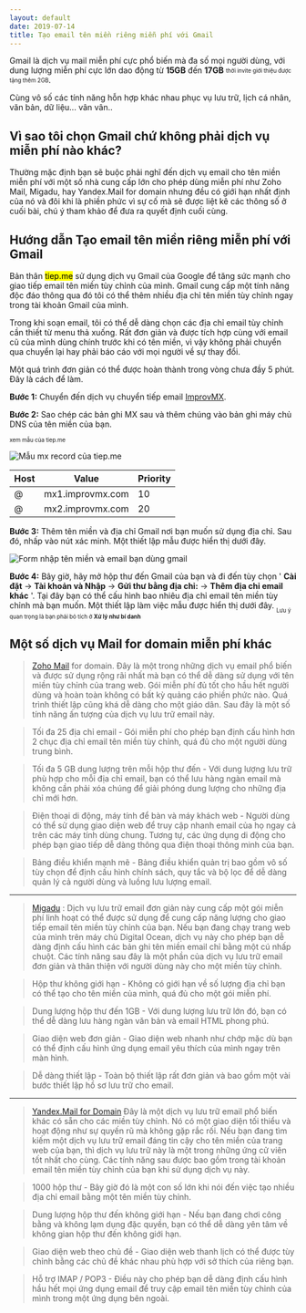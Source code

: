 ```yaml
---
layout: default
date: 2019-07-14
title: Tạo email tên miền riêng miễn phí với Gmail
---
```


Gmail là dịch vụ mail miễn phí cực phổ biến mà đa số mọi người dùng, với dung lượng miễn phí cực lớn dao động từ **15GB** đến **17GB** <sub><sup>thời invite giới thiệu được tặng thêm 2GB</sup></sub>.

Cùng vô số các tính năng hỗn hợp khác nhau phục vụ lưu trữ, lịch cá nhân, văn bản, dữ liệu... vân vân..

## Vì sao tôi chọn Gmail chứ không phải dịch vụ miễn phí nào khác?

Thường mặc định bạn sẽ buộc phải nghĩ đến dịch vụ email cho tên miền miễn phí với một số nhà cung cấp lớn cho phép dùng miễn phí như Zoho Mail, Migadu, hay Yandex.Mail for domain nhưng đều có giới hạn nhất định của nó và đôi khi là phiền phức vì sự cố mà sẽ được liệt kê các thông số ở cuối bài, chú ý tham khảo để đưa ra quyết định cuối cùng.

## Hướng dẫn Tạo email tên miền riêng miễn phí với Gmail

Bản thân <mark>tiep.me</mark> sử dụng dịch vụ Gmail của Google để tăng sức mạnh cho giao tiếp email tên miền tùy chỉnh của mình. Gmail cung cấp một tính năng độc đáo thông qua đó tôi có thể thêm nhiều địa chỉ tên miền tùy chỉnh ngay trong tài khoản Gmail của mình. 

Trong khi soạn email, tôi có thể dễ dàng chọn các địa chỉ email tùy chỉnh cần thiết từ menu thả xuống. Rất đơn giản và được tích hợp cùng với email cũ của mình dùng chính trước khi có tên miền, vì vậy không phải chuyển qua chuyển lại hay phải báo cáo với mọi người về sự thay đổi.

Một quá trình đơn giản có thể được hoàn thành trong vòng chưa đầy 5 phút. Đây là cách để làm. 

**Bước 1:** Chuyển đến dịch vụ chuyển tiếp email [ImprovMX](https://improvmx.com).

**Bước 2:** Sao chép các bản ghi MX sau và thêm chúng vào bản ghi máy chủ DNS của tên miền của bạn.

<sub><sub>xem mẫu của tiep.me</sub></sub>

![Mẫu mx record của tiep.me](https://data.tiep.me/assets/img/images/og-images/gmail/dns_mx.png)

**Host** | **Value** | **Priority**
--- | --- | ---
@ | mx1.improvmx.com | 10
@ | mx2.improvmx.com | 20

**Bước 3:** Thêm tên miền và địa chỉ Gmail nơi bạn muốn sử dụng địa chỉ. Sau đó, nhấp vào nút xác minh. Một thiết lập mẫu được hiển thị dưới đây.

![Form nhập tên miền và email bạn dùng gmail](https://data.tiep.me/assets/img/images/og-images/gmail/add_domain.png)

**Bước 4:** Bây giờ, hãy mở hộp thư đến Gmail của bạn và đi đến tùy chọn ' **Cài đặt** → **Tài khoản và Nhập** → **Gửi thư bằng địa chỉ:** → **Thêm địa chỉ email khác** '. Tại đây bạn có thể cấu hình bao nhiêu địa chỉ email tên miền tùy chỉnh mà bạn muốn. Một thiết lập làm việc mẫu được hiển thị dưới đây.
<sub><sub>Lưu ý quan trọng là bạn phải bỏ tích ở **Xử lý như bí danh**</sub></sub>


## Một số dịch vụ Mail for domain miễn phí khác

> [Zoho Mail](https://www.zoho.com/mail/) for domain. Đây là một trong những dịch vụ email phổ biến và được sử dụng rộng rãi nhất mà bạn có thể dễ dàng sử dụng với tên miền tùy chỉnh của trang web. Gói miễn phí đủ tốt cho hầu hết người dùng và hoàn toàn không có bất kỳ quảng cáo phiền phức nào. Quá trình thiết lập cũng khá dễ dàng cho một giáo dân. Sau đây là một số tính năng ấn tượng của dịch vụ lưu trữ email này. 

> Tối đa 25 địa chỉ email - Gói miễn phí cho phép bạn định cấu hình hơn 2 chục địa chỉ email tên miền tùy chỉnh, quá đủ cho một người dùng trung bình.

> Tối đa 5 GB dung lượng trên mỗi hộp thư đến - Với dung lượng lưu trữ phù hợp cho mỗi địa chỉ email, bạn có thể lưu hàng ngàn email mà không cần phải xóa chúng để giải phóng dung lượng cho những địa chỉ mới hơn.

> Điện thoại di động, máy tính để bàn và máy khách web - Người dùng có thể sử dụng giao diện web để truy cập nhanh email của họ ngay cả trên các máy tính dùng chung. Tương tự, các ứng dụng di động cho phép bạn giao tiếp dễ dàng thông qua điện thoại thông minh của bạn.

> Bảng điều khiển mạnh mẽ - Bảng điều khiển quản trị bao gồm vô số tùy chọn để định cấu hình chính sách, quy tắc và bộ lọc để dễ dàng quản lý cả người dùng và luồng lưu lượng email.

___

> [Migadu](https://www.migadu.com/en/index.html) : Dịch vụ lưu trữ email đơn giản này cung cấp một gói miễn phí linh hoạt có thể được sử dụng để cung cấp năng lượng cho giao tiếp email tên miền tùy chỉnh của bạn. Nếu bạn đang chạy trang web của mình trên máy chủ Digital Ocean, dịch vụ này cho phép bạn dễ dàng định cấu hình các bản ghi tên miền email chỉ bằng một cú nhấp chuột. Các tính năng sau đây là một phần của dịch vụ lưu trữ email đơn giản và thân thiện với người dùng này cho một miền tùy chỉnh.

> Hộp thư không giới hạn - Không có giới hạn về số lượng địa chỉ bạn có thể tạo cho tên miền của mình, quá đủ cho một gói miễn phí.

> Dung lượng hộp thư đến 1GB - Với dung lượng lưu trữ lớn đó, bạn có thể dễ dàng lưu hàng ngàn văn bản và email HTML phong phú.

> Giao diện web đơn giản - Giao diện web nhanh như chớp mặc dù bạn có thể định cấu hình ứng dụng email yêu thích của mình ngay trên màn hình.

> Dễ dàng thiết lập - Toàn bộ thiết lập rất đơn giản và bao gồm một vài bước thiết lập hồ sơ lưu trữ cho email.

___

> [Yandex.Mail for Domain](https://connect.yandex.com) Đây là một dịch vụ lưu trữ email phổ biến khác có sẵn cho các miền tùy chỉnh. Nó có một giao diện tối thiểu và hoạt động như sự quyến rũ mà không gặp rắc rối. Nếu bạn đang tìm kiếm một dịch vụ lưu trữ email đáng tin cậy cho tên miền của trang web của bạn, thì dịch vụ lưu trữ này là một trong những ứng cử viên tốt nhất cho cùng. Các tính năng sau được bao gồm trong tài khoản email tên miền tùy chỉnh của bạn khi sử dụng dịch vụ này.

> 1000 hộp thư - Bây giờ đó là một con số lớn khi nói đến việc tạo nhiều địa chỉ email bằng một tên miền tùy chỉnh.

> Dung lượng hộp thư đến không giới hạn - Nếu bạn đang chơi công bằng và không lạm dụng đặc quyền, bạn có thể dễ dàng yên tâm về không gian hộp thư đến không giới hạn.

> Giao diện web theo chủ đề - Giao diện web thanh lịch có thể được tùy chỉnh bằng các chủ đề khác nhau phù hợp với sở thích của riêng bạn.

> Hỗ trợ IMAP / POP3 - Điều này cho phép bạn dễ dàng định cấu hình hầu hết mọi ứng dụng email để truy cập email tên miền tùy chỉnh của mình trong một ứng dụng bên ngoài.


